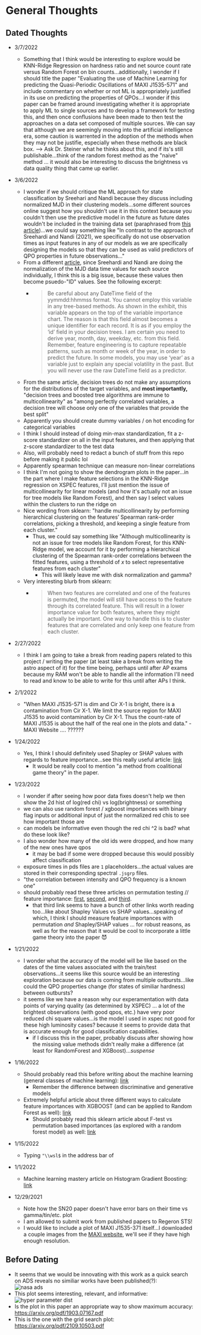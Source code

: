 # General Thoughts

## Dated Thoughts

* 3/7/2022
   * Something that I think would be interesting to explore would be KNN-Ridge Regression on hardness ratio and net source count rate versus Random Forest on bin counts...additionally, I wonder if I should title the paper "Evaluating the use of Machine Learning for predicting the Quasi-Periodic Oscillations of MAXI J1535-571" and include commentary on whether or not ML is appropriately justified in its use on predicting the properties of QPOs...I wonder if this paper can be framed around investigating whether it is appropriate to apply ML to single sources and to develop a framework for testing this, and then once conflusions have been made to then test the approaches on a data set composed of multiple sources. We can say that although we are seemingly moving into the artificial intelligence era, some caution is warrented in the adoption of the methods when they may not be justifie, especially when these methods are black box. --> Ask Dr. Steiner what he thinks about this, and if its's still publishable...think of the random forest method as the "naive" method ... it would also be interesting to discuss the brightness vs data quality thing that came up earlier. 
   
* 3/6/2022
    * I wonder if we should critique the ML approach for state classification by Sreehari and Nandi because they discuss including normalized MJD in their clustering models...some different sources online suggest how you shouldn't use it in this context because you couldn't then use the predictive model in the future as future dates wouldn't be included in the training data set (paraphrased from [this article](https://towardsdatascience.com/machine-learning-with-datetime-feature-engineering-predicting-healthcare-appointment-no-shows-5e4ca3a85f96))...we could say something like "In contrast to the approach of Sreehardi and Nandi (2021), we specifically do not use observation times as input features in any of our models as we are specifically designing the models so that they can be used as valid predictors of QPO properties in future observations..."
    * From a different [article](https://towardsdatascience.com/avoid-these-deadly-modeling-mistakes-that-may-cost-you-a-career-b9b686d89f2c), since Sreehardi and Nandi are doing the normalization of the MJD data time values for each source individually, I think this is a big issue, because these values then become psuedo-"ID" values. See the following excerpt: 
        * > Be careful about any DateTime field of the yymmdd:hhmmss format. You cannot employ this variable in any tree-based methods. As shown in the exhibit, this variable appears on the top of the variable importance chart. The reason is that this field almost becomes a unique identifier for each record. It is as if you employ the ‘id’ field in your decision trees. I am certain you need to derive year, month, day, weekday, etc. from this field. Remember, feature engineering is to capture repeatable patterns, such as month or week of the year, in order to predict the future. In some models, you may use ‘year’ as a variable just to explain any special volatility in the past. But you will never use the raw DateTime field as a predictor.
    * From the same article, decision trees do not make any assumptions for the distributions of the target variables, and **most importantly,** "decision trees and boosted tree algorithms are immune to multicollinearity" as "among perfectly correlated variables, a decision tree will choose only one of the variables that provide the best split"
    * Apparently you should create dummy variables / on hot encoding for categorical variables 
    * I think I should instead of doing min-max standardization, fit a z-score standardizer on all in the input features, and then applying that z-score standardizer to the test data 
    * Also, will probably need to redact a bunch of stuff from this repo before making it public lol
    * Apparently spearman technique can measure non-linear correlations 
    * I think I'm not going to show the dendrogram plots in the paper...in the part where I make feature selections in the KNN-Ridge regression on XSPEC features, I'll just mention the issue of multicollinearity for linear models (and how it's actually not an issue for tree models like Random Forest), and then say I select values within the clusters to run the ridge on 
    * Nice wording from sklearn: "handle multicollinearity by performing hierarchical clustering on the features’ Spearman rank-order correlations, picking a threshold, and keeping a single feature from each cluster."
        * Thus, we could say something like "Although multicollinearity is not an issue for tree models like Random Forest, for this KNN-Ridge model, we account for it by performing a hierarchical clustering of the Spearman rank-order correlations between the fitted features, using a threshold of *x* to select representative features from each cluster" 
            * This will likely leave me with disk normalization and gamma? 
    * Very interesting blurb from sklearn: 
        * > When two features are correlated and one of the features is permuted, the model will still have access to the feature through its correlated feature. This will result in a lower importance value for both features, where they might actually be important. One way to handle this is to cluster features that are correlated and only keep one feature from each cluster.

* 2/27/2022
    * I think I am going to take a break from reading papers related to this project / writing the paper (at least take a break from writing the astro aspect of it) for the time being, perhaps until after AP exams because my RAM won't be able to handle all the information I'll need to read and know to be able to write for this until after APs I think. 

* 2/1/2022
    * "When MAXI J1535-571 is dim and Cir X-1 is bright, there is a contamination from Cir X-1. We limit the source region for MAXI J1535 to avoid contamination by Cir X-1. Thus the count-rate of MAXI J1535 is about the half of the real one in the plots and data." - MAXI Website .... ??????
* 1/24/2022
    * Yes, I think I should definitely used Shapley or SHAP values with regards to feature importance...see this really useful article: [link](https://christophm.github.io/interpretable-ml-book/shapley.html)
        * It would be really cool to mention "a method from coalitional game theory" in the paper. 
* 1/23/2022
    * I wonder if after seeing how poor data fixes doesn't help we then show the 2d hist of log(red chi) vs log(brightness) or something
    * we can also use random forest / xgboost importances with binary flag inputs or additional input of just the normalized red chis to see how important those are
    * can models be informative even though the red chi ^2 is bad? what do these look like? 
    * I also wonder how many of the old ids were dropped, and how many of the new ones have qpos
        * it may be bad if some were dropped because this would possibly affect classification 
    * exposure times in pds files are `1` placeholders...the actual values are stored in their corresponding spectral `.jsgrp` files. 
    * "the correlation between intensity and QPO frequency is a known one"
    * should probably read these three articles on permutation testing // feature importance: [first](https://scikit-learn.org/stable/modules/permutation_importance.html), [second](https://explained.ai/rf-importance/), and [third](https://christophm.github.io/interpretable-ml-book/feature-importance.html). 
        * that third link seems to have a bunch of other links worth reading too...like about Shapley Values vs SHAP values...speaking of which, I think I should measure feature importances with permutation *and* Shapley/SHAP values ... for robust reasons, as well as for the reason that it would be cool to incorporate a little game theory into the paper :smiling_imp:

* 1/21/2022
    * I wonder what the accuracy of the model will be like based on the dates of the time values associated with the train/test observations...it seems like this source would be an interesting exploration because our data is coming from multiple outbursts...like could the QPO properties change (for states of similiar hardness) between outbursts? 
    * it seems like we have a reason why our experamentation with data points of varying quality (as determined by XSPEC) ... a lot of the brightest observations (with good qpos, etc.) have very poor reduced chi square values...is the model I used in xspec not good for these high luminosity cases? because it seems to provide data that is accurate enough for good classification capabilities. 
        * if I discuss this in the paper, probably discuss after showing how the missing value methods didn't really make a difference (at least for RandomForest and XGBoost)...*suspense*
         


* 1/16/2022
    * Should probably read this before writing about the machine learning (general classes of machine learning): [link](https://machinelearningmastery.com/a-tour-of-machine-learning-algorithms/)
        * Remember the difference between discriminative and generative models
    * Extremely helpful article about three different ways to calculate feature importances with XGBOOST (and can be applied to Random Forest as well): [link](https://mljar.com/blog/feature-importance-xgboost/)
        * Should probably read this sklearn article about F-test vs permutation based importances (as explored with a random forest model) as well: [link](https://scikit-learn.org/stable/auto_examples/ensemble/plot_forest_importances.html)

* 1/15/2022
    * Typing ```"\\wsl$``` in the address bar of 

* 1/1/2022
    * Machine learning mastery article on Histogram Gradient Boosting: [link](https://machinelearningmastery.com/histogram-based-gradient-boosting-ensembles/)

* 12/29/2021 
    * Note how the SN20 paper doesn't have error bars on their time vs gamma/tin/etc. plot 
    * I am allowed to submit work from published papers to Regeron STS! 
    * I would like to include a plot of MAXI J1535-371 itself...I downloaded a couple images from the [MAXI website](http://maxi.riken.jp/mxondem/), we'll see if they have high enough resolution. 

## Before Dating
* It seems that we would be innovating with this work as a quick search on ADS reveals no similiar works have been published(?):  
![nasa ads](images/nasa_ads_bhb_ml.PNG)
* This plot seems interesting, relevant, and informative:  
![hyper parameter dist](images/hyperparameter_dist.png)
* Is the plot in this paper an appropriate way to show maximum accuracy: https://arxiv.org/pdf/1903.07167.pdf
* This is the one with the grid search plot: https://arxiv.org/pdf/2109.10503.pdf
